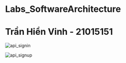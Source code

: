 # Labs_SoftwareArchitecture
# Trần Hiển Vinh - 21015151
![api_signin](https://github.com/user-attachments/assets/9d34b3c9-95ad-444c-a2e5-7ee78545bb8f)

![api_signup](https://github.com/user-attachments/assets/b26ac692-407f-46df-9b87-04a0b82e5aa6)
